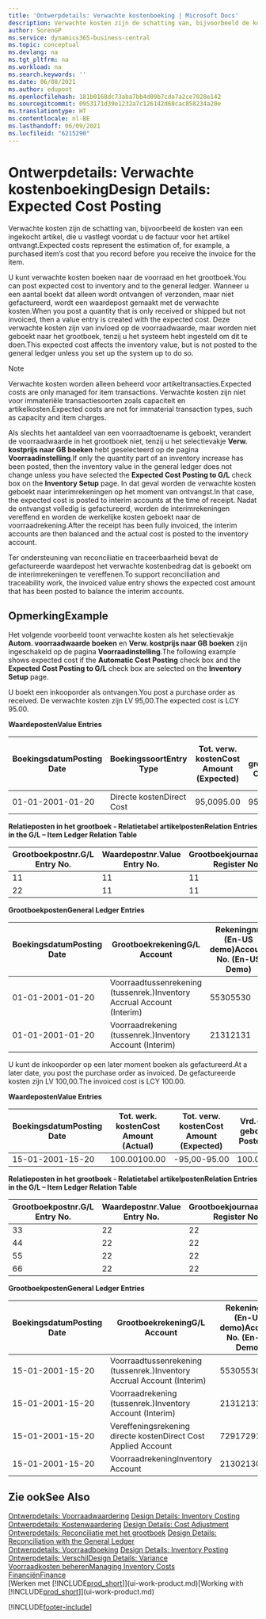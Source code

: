 ```yaml
---
title: 'Ontwerpdetails: Verwachte kostenboeking | Microsoft Docs'
description: Verwachte kosten zijn de schatting van, bijvoorbeeld de kosten van een ingekocht artikel, die u vastlegt voordat u de factuur voor het artikel ontvangt.
author: SorenGP
ms.service: dynamics365-business-central
ms.topic: conceptual
ms.devlang: na
ms.tgt_pltfrm: na
ms.workload: na
ms.search.keywords: ''
ms.date: 06/08/2021
ms.author: edupont
ms.openlocfilehash: 181b0168dc73aba7bb4d09b7cda7a2ce7028e142
ms.sourcegitcommit: 0953171d39e1232a7c126142d68cac858234a20e
ms.translationtype: HT
ms.contentlocale: nl-BE
ms.lasthandoff: 06/09/2021
ms.locfileid: "6215290"
---
```

# <a name="design-details-expected-cost-posting"></a><span data-ttu-id="cd462-103">Ontwerpdetails: Verwachte kostenboeking</span><span class="sxs-lookup"><span data-stu-id="cd462-103">Design Details: Expected Cost Posting</span></span>
<span data-ttu-id="cd462-104">Verwachte kosten zijn de schatting van, bijvoorbeeld de kosten van een ingekocht artikel, die u vastlegt voordat u de factuur voor het artikel ontvangt.</span><span class="sxs-lookup"><span data-stu-id="cd462-104">Expected costs represent the estimation of, for example, a purchased item’s cost that you record before you receive the invoice for the item.</span></span>  

 <span data-ttu-id="cd462-105">U kunt verwachte kosten boeken naar de voorraad en het grootboek.</span><span class="sxs-lookup"><span data-stu-id="cd462-105">You can post expected cost to inventory and to the general ledger.</span></span> <span data-ttu-id="cd462-106">Wanneer u een aantal boekt dat alleen wordt ontvangen of verzonden, maar niet gefactureerd, wordt een waardepost gemaakt met de verwachte kosten.</span><span class="sxs-lookup"><span data-stu-id="cd462-106">When you post a quantity that is only received or shipped but not invoiced, then a value entry is created with the expected cost.</span></span> <span data-ttu-id="cd462-107">Deze verwachte kosten zijn van invloed op de voorraadwaarde, maar worden niet geboekt naar het grootboek, tenzij u het systeem hebt ingesteld om dit te doen.</span><span class="sxs-lookup"><span data-stu-id="cd462-107">This expected cost affects the inventory value, but is not posted to the general ledger unless you set up the system up to do so.</span></span>  

> [!NOTE]  
>  <span data-ttu-id="cd462-108">Verwachte kosten worden alleen beheerd voor artikeltransacties.</span><span class="sxs-lookup"><span data-stu-id="cd462-108">Expected costs are only managed for item transactions.</span></span> <span data-ttu-id="cd462-109">Verwachte kosten zijn niet voor immateriële transactiesoorten zoals capaciteit en artikelkosten.</span><span class="sxs-lookup"><span data-stu-id="cd462-109">Expected costs are not for immaterial transaction types, such as capacity and item charges.</span></span>  

 <span data-ttu-id="cd462-110">Als slechts het aantaldeel van een voorraadtoename is geboekt, verandert de voorraadwaarde in het grootboek niet, tenzij u het selectievakje **Verw. kostprijs naar GB boeken** hebt geselecteerd op de pagina **Voorraadinstelling**.</span><span class="sxs-lookup"><span data-stu-id="cd462-110">If only the quantity part of an inventory increase has been posted, then the inventory value in the general ledger does not change unless you have selected the **Expected Cost Posting to G/L** check box on the **Inventory Setup** page.</span></span> <span data-ttu-id="cd462-111">In dat geval worden de verwachte kosten geboekt naar interimrekeningen op het moment van ontvangst.</span><span class="sxs-lookup"><span data-stu-id="cd462-111">In that case, the expected cost is posted to interim accounts at the time of receipt.</span></span> <span data-ttu-id="cd462-112">Nadat de ontvangst volledig is gefactureerd, worden de interimrekeningen vereffend en worden de werkelijke kosten geboekt naar de voorraadrekening.</span><span class="sxs-lookup"><span data-stu-id="cd462-112">After the receipt has been fully invoiced, the interim accounts are then balanced and the actual cost is posted to the inventory account.</span></span>  

 <span data-ttu-id="cd462-113">Ter ondersteuning van reconciliatie en traceerbaarheid bevat de gefactureerde waardepost het verwachte kostenbedrag dat is geboekt om de interimrekeningen te vereffenen.</span><span class="sxs-lookup"><span data-stu-id="cd462-113">To support reconciliation and traceability work, the invoiced value entry shows the expected cost amount that has been posted to balance the interim accounts.</span></span>  

## <a name="example"></a><span data-ttu-id="cd462-114">Opmerking</span><span class="sxs-lookup"><span data-stu-id="cd462-114">Example</span></span>  
 <span data-ttu-id="cd462-115">Het volgende voorbeeld toont verwachte kosten als het selectievakje **Autom. voorraadwaarde boeken** en **Verw. kostprijs naar GB boeken** zijn ingeschakeld op de pagina **Voorraadinstelling**.</span><span class="sxs-lookup"><span data-stu-id="cd462-115">The following example shows expected cost if the **Automatic Cost Posting** check box and the **Expected Cost Posting to G/L** check box are selected on the **Inventory Setup** page.</span></span>  

 <span data-ttu-id="cd462-116">U boekt een inkooporder als ontvangen.</span><span class="sxs-lookup"><span data-stu-id="cd462-116">You post a purchase order as received.</span></span> <span data-ttu-id="cd462-117">De verwachte kosten zijn LV 95,00.</span><span class="sxs-lookup"><span data-stu-id="cd462-117">The expected cost is LCY 95.00.</span></span>  

 <span data-ttu-id="cd462-118">**Waardeposten**</span><span class="sxs-lookup"><span data-stu-id="cd462-118">**Value Entries**</span></span>  

|<span data-ttu-id="cd462-119">Boekingsdatum</span><span class="sxs-lookup"><span data-stu-id="cd462-119">Posting Date</span></span>|<span data-ttu-id="cd462-120">Boekingssoort</span><span class="sxs-lookup"><span data-stu-id="cd462-120">Entry Type</span></span>|<span data-ttu-id="cd462-121">Tot. verw. kosten</span><span class="sxs-lookup"><span data-stu-id="cd462-121">Cost Amount (Expected)</span></span>|<span data-ttu-id="cd462-122">Verw. kostn geboekt nr grootbk</span><span class="sxs-lookup"><span data-stu-id="cd462-122">Expected Cost Posted to G/L</span></span>|<span data-ttu-id="cd462-123">Verwachte kosten</span><span class="sxs-lookup"><span data-stu-id="cd462-123">Expected Cost</span></span>|<span data-ttu-id="cd462-124">Artikelpostnr.</span><span class="sxs-lookup"><span data-stu-id="cd462-124">Item Ledger Entry No.</span></span>|<span data-ttu-id="cd462-125">Volgnummer</span><span class="sxs-lookup"><span data-stu-id="cd462-125">Entry No.</span></span>|  
|------------------|----------------|------------------------------|----------------------------------|-------------------|---------------------------|---------------|  
|<span data-ttu-id="cd462-126">01-01-20</span><span class="sxs-lookup"><span data-stu-id="cd462-126">01-01-20</span></span>|<span data-ttu-id="cd462-127">Directe kosten</span><span class="sxs-lookup"><span data-stu-id="cd462-127">Direct Cost</span></span>|<span data-ttu-id="cd462-128">95,00</span><span class="sxs-lookup"><span data-stu-id="cd462-128">95.00</span></span>|<span data-ttu-id="cd462-129">95,00</span><span class="sxs-lookup"><span data-stu-id="cd462-129">95.00</span></span>|<span data-ttu-id="cd462-130">Ja</span><span class="sxs-lookup"><span data-stu-id="cd462-130">Yes</span></span>|<span data-ttu-id="cd462-131">1</span><span class="sxs-lookup"><span data-stu-id="cd462-131">1</span></span>|<span data-ttu-id="cd462-132">1</span><span class="sxs-lookup"><span data-stu-id="cd462-132">1</span></span>|  

 <span data-ttu-id="cd462-133">**Relatieposten in het grootboek - Relatietabel artikelposten**</span><span class="sxs-lookup"><span data-stu-id="cd462-133">**Relation Entries in the G/L – Item Ledger Relation Table**</span></span>  

|<span data-ttu-id="cd462-134">Grootboekpostnr.</span><span class="sxs-lookup"><span data-stu-id="cd462-134">G/L Entry No.</span></span>|<span data-ttu-id="cd462-135">Waardepostnr.</span><span class="sxs-lookup"><span data-stu-id="cd462-135">Value Entry No.</span></span>|<span data-ttu-id="cd462-136">Grootboekjournaalnr.</span><span class="sxs-lookup"><span data-stu-id="cd462-136">G/L Register No.</span></span>|  
|--------------------|---------------------|-----------------------|  
|<span data-ttu-id="cd462-137">1</span><span class="sxs-lookup"><span data-stu-id="cd462-137">1</span></span>|<span data-ttu-id="cd462-138">1</span><span class="sxs-lookup"><span data-stu-id="cd462-138">1</span></span>|<span data-ttu-id="cd462-139">1</span><span class="sxs-lookup"><span data-stu-id="cd462-139">1</span></span>|  
|<span data-ttu-id="cd462-140">2</span><span class="sxs-lookup"><span data-stu-id="cd462-140">2</span></span>|<span data-ttu-id="cd462-141">1</span><span class="sxs-lookup"><span data-stu-id="cd462-141">1</span></span>|<span data-ttu-id="cd462-142">1</span><span class="sxs-lookup"><span data-stu-id="cd462-142">1</span></span>|  

 <span data-ttu-id="cd462-143">**Grootboekposten**</span><span class="sxs-lookup"><span data-stu-id="cd462-143">**General Ledger Entries**</span></span>  

|<span data-ttu-id="cd462-144">Boekingsdatum</span><span class="sxs-lookup"><span data-stu-id="cd462-144">Posting Date</span></span>|<span data-ttu-id="cd462-145">Grootboekrekening</span><span class="sxs-lookup"><span data-stu-id="cd462-145">G/L Account</span></span>|<span data-ttu-id="cd462-146">Rekeningnr. (En-US demo)</span><span class="sxs-lookup"><span data-stu-id="cd462-146">Account No. (En-US Demo)</span></span>|<span data-ttu-id="cd462-147">Bedrag</span><span class="sxs-lookup"><span data-stu-id="cd462-147">Amount</span></span>|<span data-ttu-id="cd462-148">Volgnummer</span><span class="sxs-lookup"><span data-stu-id="cd462-148">Entry No.</span></span>|  
|------------------|------------------|---------------------------------|------------|---------------|  
|<span data-ttu-id="cd462-149">01-01-20</span><span class="sxs-lookup"><span data-stu-id="cd462-149">01-01-20</span></span>|<span data-ttu-id="cd462-150">Voorraadtussenrekening (tussenrek.)</span><span class="sxs-lookup"><span data-stu-id="cd462-150">Inventory Accrual Account (Interim)</span></span>|<span data-ttu-id="cd462-151">5530</span><span class="sxs-lookup"><span data-stu-id="cd462-151">5530</span></span>|<span data-ttu-id="cd462-152">-95,00</span><span class="sxs-lookup"><span data-stu-id="cd462-152">-95.00</span></span>|<span data-ttu-id="cd462-153">2</span><span class="sxs-lookup"><span data-stu-id="cd462-153">2</span></span>|  
|<span data-ttu-id="cd462-154">01-01-20</span><span class="sxs-lookup"><span data-stu-id="cd462-154">01-01-20</span></span>|<span data-ttu-id="cd462-155">Voorraadrekening (tussenrek.)</span><span class="sxs-lookup"><span data-stu-id="cd462-155">Inventory Account (Interim)</span></span>|<span data-ttu-id="cd462-156">2131</span><span class="sxs-lookup"><span data-stu-id="cd462-156">2131</span></span>|<span data-ttu-id="cd462-157">95,00</span><span class="sxs-lookup"><span data-stu-id="cd462-157">95.00</span></span>|<span data-ttu-id="cd462-158">1</span><span class="sxs-lookup"><span data-stu-id="cd462-158">1</span></span>|  

 <span data-ttu-id="cd462-159">U kunt de inkooporder op een later moment boeken als gefactureerd.</span><span class="sxs-lookup"><span data-stu-id="cd462-159">At a later date, you post the purchase order as invoiced.</span></span> <span data-ttu-id="cd462-160">De gefactureerde kosten zijn LV 100,00.</span><span class="sxs-lookup"><span data-stu-id="cd462-160">The invoiced cost is LCY 100.00.</span></span>  

 <span data-ttu-id="cd462-161">**Waardeposten**</span><span class="sxs-lookup"><span data-stu-id="cd462-161">**Value Entries**</span></span>  

|<span data-ttu-id="cd462-162">Boekingsdatum</span><span class="sxs-lookup"><span data-stu-id="cd462-162">Posting Date</span></span>|<span data-ttu-id="cd462-163">Tot. werk. kosten</span><span class="sxs-lookup"><span data-stu-id="cd462-163">Cost Amount (Actual)</span></span>|<span data-ttu-id="cd462-164">Tot. verw. kosten</span><span class="sxs-lookup"><span data-stu-id="cd462-164">Cost Amount (Expected)</span></span>|<span data-ttu-id="cd462-165">Vrd.-waarde geboekt</span><span class="sxs-lookup"><span data-stu-id="cd462-165">Cost Posted to G/L</span></span>|<span data-ttu-id="cd462-166">Verwachte kosten</span><span class="sxs-lookup"><span data-stu-id="cd462-166">Expected Cost</span></span>|<span data-ttu-id="cd462-167">Artikelpostnr.</span><span class="sxs-lookup"><span data-stu-id="cd462-167">Item Ledger Entry No.</span></span>|<span data-ttu-id="cd462-168">Volgnummer</span><span class="sxs-lookup"><span data-stu-id="cd462-168">Entry No.</span></span>|  
|------------------|----------------------------|------------------------------|-------------------------|-------------------|---------------------------|---------------|  
|<span data-ttu-id="cd462-169">15-01-20</span><span class="sxs-lookup"><span data-stu-id="cd462-169">01-15-20</span></span>|<span data-ttu-id="cd462-170">100.00</span><span class="sxs-lookup"><span data-stu-id="cd462-170">100.00</span></span>|<span data-ttu-id="cd462-171">-95,00</span><span class="sxs-lookup"><span data-stu-id="cd462-171">-95.00</span></span>|<span data-ttu-id="cd462-172">100.00</span><span class="sxs-lookup"><span data-stu-id="cd462-172">100.00</span></span>|<span data-ttu-id="cd462-173">Nee</span><span class="sxs-lookup"><span data-stu-id="cd462-173">No</span></span>|<span data-ttu-id="cd462-174">1</span><span class="sxs-lookup"><span data-stu-id="cd462-174">1</span></span>|<span data-ttu-id="cd462-175">2</span><span class="sxs-lookup"><span data-stu-id="cd462-175">2</span></span>|  

 <span data-ttu-id="cd462-176">**Relatieposten in het grootboek - Relatietabel artikelposten**</span><span class="sxs-lookup"><span data-stu-id="cd462-176">**Relation Entries in the G/L – Item Ledger Relation Table**</span></span>  

|<span data-ttu-id="cd462-177">Grootboekpostnr.</span><span class="sxs-lookup"><span data-stu-id="cd462-177">G/L Entry No.</span></span>|<span data-ttu-id="cd462-178">Waardepostnr.</span><span class="sxs-lookup"><span data-stu-id="cd462-178">Value Entry No.</span></span>|<span data-ttu-id="cd462-179">Grootboekjournaalnr.</span><span class="sxs-lookup"><span data-stu-id="cd462-179">G/L Register No.</span></span>|  
|--------------------|---------------------|-----------------------|  
|<span data-ttu-id="cd462-180">3</span><span class="sxs-lookup"><span data-stu-id="cd462-180">3</span></span>|<span data-ttu-id="cd462-181">2</span><span class="sxs-lookup"><span data-stu-id="cd462-181">2</span></span>|<span data-ttu-id="cd462-182">2</span><span class="sxs-lookup"><span data-stu-id="cd462-182">2</span></span>|  
|<span data-ttu-id="cd462-183">4</span><span class="sxs-lookup"><span data-stu-id="cd462-183">4</span></span>|<span data-ttu-id="cd462-184">2</span><span class="sxs-lookup"><span data-stu-id="cd462-184">2</span></span>|<span data-ttu-id="cd462-185">2</span><span class="sxs-lookup"><span data-stu-id="cd462-185">2</span></span>|  
|<span data-ttu-id="cd462-186">5</span><span class="sxs-lookup"><span data-stu-id="cd462-186">5</span></span>|<span data-ttu-id="cd462-187">2</span><span class="sxs-lookup"><span data-stu-id="cd462-187">2</span></span>|<span data-ttu-id="cd462-188">2</span><span class="sxs-lookup"><span data-stu-id="cd462-188">2</span></span>|  
|<span data-ttu-id="cd462-189">6</span><span class="sxs-lookup"><span data-stu-id="cd462-189">6</span></span>|<span data-ttu-id="cd462-190">2</span><span class="sxs-lookup"><span data-stu-id="cd462-190">2</span></span>|<span data-ttu-id="cd462-191">2</span><span class="sxs-lookup"><span data-stu-id="cd462-191">2</span></span>|  

 <span data-ttu-id="cd462-192">**Grootboekposten**</span><span class="sxs-lookup"><span data-stu-id="cd462-192">**General Ledger Entries**</span></span>  

|<span data-ttu-id="cd462-193">Boekingsdatum</span><span class="sxs-lookup"><span data-stu-id="cd462-193">Posting Date</span></span>|<span data-ttu-id="cd462-194">Grootboekrekening</span><span class="sxs-lookup"><span data-stu-id="cd462-194">G/L Account</span></span>|<span data-ttu-id="cd462-195">Rekeningnr. (En-US demo)</span><span class="sxs-lookup"><span data-stu-id="cd462-195">Account No. (En-US Demo)</span></span>|<span data-ttu-id="cd462-196">Bedrag</span><span class="sxs-lookup"><span data-stu-id="cd462-196">Amount</span></span>|<span data-ttu-id="cd462-197">Volgnummer</span><span class="sxs-lookup"><span data-stu-id="cd462-197">Entry No.</span></span>|  
|------------------|------------------|---------------------------------|------------|---------------|  
|<span data-ttu-id="cd462-198">15-01-20</span><span class="sxs-lookup"><span data-stu-id="cd462-198">01-15-20</span></span>|<span data-ttu-id="cd462-199">Voorraadtussenrekening (tussenrek.)</span><span class="sxs-lookup"><span data-stu-id="cd462-199">Inventory Accrual Account (Interim)</span></span>|<span data-ttu-id="cd462-200">5530</span><span class="sxs-lookup"><span data-stu-id="cd462-200">5530</span></span>|<span data-ttu-id="cd462-201">95,00</span><span class="sxs-lookup"><span data-stu-id="cd462-201">95.00</span></span>|<span data-ttu-id="cd462-202">4</span><span class="sxs-lookup"><span data-stu-id="cd462-202">4</span></span>|  
|<span data-ttu-id="cd462-203">15-01-20</span><span class="sxs-lookup"><span data-stu-id="cd462-203">01-15-20</span></span>|<span data-ttu-id="cd462-204">Voorraadrekening (tussenrek.)</span><span class="sxs-lookup"><span data-stu-id="cd462-204">Inventory Account (Interim)</span></span>|<span data-ttu-id="cd462-205">2131</span><span class="sxs-lookup"><span data-stu-id="cd462-205">2131</span></span>|<span data-ttu-id="cd462-206">-95,00</span><span class="sxs-lookup"><span data-stu-id="cd462-206">-95.00</span></span>|<span data-ttu-id="cd462-207">3</span><span class="sxs-lookup"><span data-stu-id="cd462-207">3</span></span>|  
|<span data-ttu-id="cd462-208">15-01-20</span><span class="sxs-lookup"><span data-stu-id="cd462-208">01-15-20</span></span>|<span data-ttu-id="cd462-209">Vereffeningsrekening directe kosten</span><span class="sxs-lookup"><span data-stu-id="cd462-209">Direct Cost Applied Account</span></span>|<span data-ttu-id="cd462-210">7291</span><span class="sxs-lookup"><span data-stu-id="cd462-210">7291</span></span>|<span data-ttu-id="cd462-211">-100</span><span class="sxs-lookup"><span data-stu-id="cd462-211">-100</span></span>|<span data-ttu-id="cd462-212">6</span><span class="sxs-lookup"><span data-stu-id="cd462-212">6</span></span>|  
|<span data-ttu-id="cd462-213">15-01-20</span><span class="sxs-lookup"><span data-stu-id="cd462-213">01-15-20</span></span>|<span data-ttu-id="cd462-214">Voorraadrekening</span><span class="sxs-lookup"><span data-stu-id="cd462-214">Inventory Account</span></span>|<span data-ttu-id="cd462-215">2130</span><span class="sxs-lookup"><span data-stu-id="cd462-215">2130</span></span>|<span data-ttu-id="cd462-216">100</span><span class="sxs-lookup"><span data-stu-id="cd462-216">100</span></span>|<span data-ttu-id="cd462-217">5</span><span class="sxs-lookup"><span data-stu-id="cd462-217">5</span></span>|  

## <a name="see-also"></a><span data-ttu-id="cd462-218">Zie ook</span><span class="sxs-lookup"><span data-stu-id="cd462-218">See Also</span></span>
 <span data-ttu-id="cd462-219">[Ontwerpdetails: Voorraadwaardering](design-details-inventory-costing.md) </span><span class="sxs-lookup"><span data-stu-id="cd462-219">[Design Details: Inventory Costing](design-details-inventory-costing.md) </span></span>  
 <span data-ttu-id="cd462-220">[Ontwerpdetails: Kostenwaardering](design-details-cost-adjustment.md) </span><span class="sxs-lookup"><span data-stu-id="cd462-220">[Design Details: Cost Adjustment](design-details-cost-adjustment.md) </span></span>  
 <span data-ttu-id="cd462-221">[Ontwerpdetails: Reconciliatie met het grootboek](design-details-reconciliation-with-the-general-ledger.md) </span><span class="sxs-lookup"><span data-stu-id="cd462-221">[Design Details: Reconciliation with the General Ledger](design-details-reconciliation-with-the-general-ledger.md) </span></span>  
 <span data-ttu-id="cd462-222">[Ontwerpdetails: Voorraadboeking](design-details-inventory-posting.md) </span><span class="sxs-lookup"><span data-stu-id="cd462-222">[Design Details: Inventory Posting](design-details-inventory-posting.md) </span></span>  
 [<span data-ttu-id="cd462-223">Ontwerpdetails: Verschil</span><span class="sxs-lookup"><span data-stu-id="cd462-223">Design Details: Variance</span></span>](design-details-variance.md)  
 [<span data-ttu-id="cd462-224">Voorraadkosten beheren</span><span class="sxs-lookup"><span data-stu-id="cd462-224">Managing Inventory Costs</span></span>](finance-manage-inventory-costs.md)  
 [<span data-ttu-id="cd462-225">Financiën</span><span class="sxs-lookup"><span data-stu-id="cd462-225">Finance</span></span>](finance.md)  
 <span data-ttu-id="cd462-226">[Werken met [!INCLUDE[prod_short](includes/prod_short.md)]](ui-work-product.md)</span><span class="sxs-lookup"><span data-stu-id="cd462-226">[Working with [!INCLUDE[prod_short](includes/prod_short.md)]](ui-work-product.md)</span></span>


[!INCLUDE[footer-include](includes/footer-banner.md)]